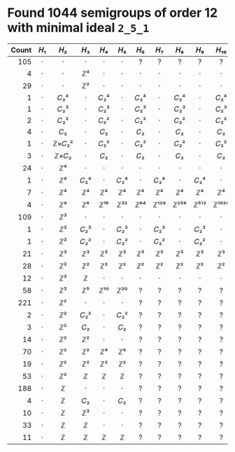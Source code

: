 # Found 1044 semigroups of order 12 with minimal ideal `2_5_1`


Count | 𝐻₁ | 𝐻₂ | 𝐻₃ | 𝐻₄ | 𝐻₅ | 𝐻₆ | 𝐻₇ | 𝐻₈ | 𝐻₉ | 𝐻₁₀
--: | :--: | :--: | :--: | :--: | :--: | :--: | :--: | :--: | :--: | :--:
105 | · | · | · | · | · | ? | ? | ? | ? | ?
4 | · | · | ℤ⁴ | · | · | · | · | · | · | ·
29 | · | · | ℤ² | · | · | · | · | · | · | ·
1 | · | 𝐶₂⁴ | · | 𝐶₂⁴ | · | 𝐶₂⁴ | · | 𝐶₂⁴ | · | 𝐶₂⁴
1 | · | 𝐶₂³ | · | 𝐶₂³ | · | 𝐶₂³ | · | 𝐶₂³ | · | 𝐶₂³
2 | · | 𝐶₂² | · | 𝐶₂² | · | 𝐶₂² | · | 𝐶₂² | · | 𝐶₂²
4 | · | 𝐶₂ | · | 𝐶₂ | · | 𝐶₂ | · | 𝐶₂ | · | 𝐶₂
1 | · | ℤ×𝐶₂² | · | 𝐶₂² | · | 𝐶₂² | · | 𝐶₂² | · | 𝐶₂²
3 | · | ℤ×𝐶₂ | · | 𝐶₂ | · | 𝐶₂ | · | 𝐶₂ | · | 𝐶₂
24 | · | ℤ⁴ | · | · | · | · | · | · | · | ·
1 | · | ℤ⁴ | 𝐶₂⁴ | · | 𝐶₂⁴ | · | 𝐶₂⁴ | · | 𝐶₂⁴ | ·
7 | · | ℤ⁴ | ℤ⁴ | ℤ⁴ | ℤ⁴ | ℤ⁴ | ℤ⁴ | ℤ⁴ | ℤ⁴ | ℤ⁴
4 | · | ℤ⁴ | ℤ⁸ | ℤ¹⁶ | ℤ³² | ℤ⁶⁴ | ℤ¹²⁸ | ℤ²⁵⁶ | ℤ⁵¹² | ℤ¹⁰²⁴
109 | · | ℤ³ | · | · | · | · | · | · | · | ·
1 | · | ℤ³ | 𝐶₂³ | · | 𝐶₂³ | · | 𝐶₂³ | · | 𝐶₂³ | ·
1 | · | ℤ³ | 𝐶₂² | · | 𝐶₂² | · | 𝐶₂² | · | 𝐶₂² | ·
21 | · | ℤ³ | ℤ³ | ℤ³ | ℤ³ | ℤ³ | ℤ³ | ℤ³ | ℤ³ | ℤ³
28 | · | ℤ³ | ℤ² | ℤ² | ℤ² | ℤ² | ℤ² | ℤ² | ℤ² | ℤ²
12 | · | ℤ³ | ℤ | · | · | · | · | · | · | ·
58 | · | ℤ³ | ℤ⁵ | ℤ¹⁰ | ℤ²⁰ | ? | ? | ? | ? | ?
221 | · | ℤ² | · | · | · | ? | ? | ? | ? | ?
2 | · | ℤ² | 𝐶₂² | · | 𝐶₂² | ? | ? | ? | ? | ?
3 | · | ℤ² | 𝐶₂ | · | 𝐶₂ | ? | ? | ? | ? | ?
14 | · | ℤ² | ℤ² | · | · | ? | ? | ? | ? | ?
70 | · | ℤ² | ℤ² | ℤ⁴ | ℤ⁸ | ? | ? | ? | ? | ?
19 | · | ℤ² | ℤ² | ℤ² | ℤ² | ? | ? | ? | ? | ?
53 | · | ℤ² | ℤ | ℤ | ℤ | ? | ? | ? | ? | ?
188 | · | ℤ | · | · | · | ? | ? | ? | ? | ?
4 | · | ℤ | 𝐶₂ | · | 𝐶₂ | ? | ? | ? | ? | ?
10 | · | ℤ | ℤ³ | · | · | ? | ? | ? | ? | ?
33 | · | ℤ | ℤ | · | · | ? | ? | ? | ? | ?
11 | · | ℤ | ℤ | ℤ | ℤ | ? | ? | ? | ? | ?

